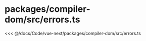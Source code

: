 # packages/compiler-dom/src/errors.ts

<<< @/docs/Code/vue-next/packages/compiler-dom/src/errors.ts
